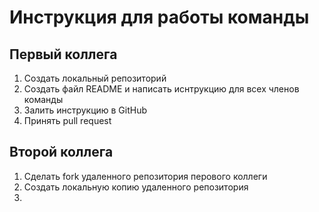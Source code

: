 # Инструкция для работы команды

## Первый коллега

1. Создать локальный репозиторий
2. Создать файл README и написать иснтрукцию для всех членов команды
3. Залить инструкцию в GitHub
4. Принять pull request

## Второй коллега

1. Сделать fork удаленного репозитория перового коллеги
2. Создать локальную копию удаленного репозитория
3. 